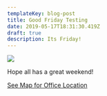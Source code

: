 ```yaml
---
templateKey: blog-post
title: Good Friday Testing
date: 2019-05-17T18:31:30.419Z
draft: true
description: Its Friday!
---
```

![](/img/hydflush.jpeg)

Hope all has a great weekend!

[See Map for Office Location](/map?layer=Advisory&feature=2)
